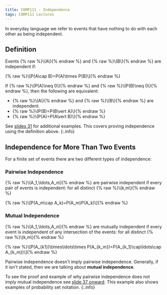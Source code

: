 ```yaml
---
title: COMP111 - Independence
tags: COMP111 Lectures
---
```

In everyday language we refer to events that have nothing to do with each other as being independent.

## Definition
Events {% raw %}\\\(A\\\){% endraw %} and {% raw %}\\\(B\\\){% endraw %} are independent if:

{% raw %}\\\[P(A\cap B)=P(A)\times P(B)\\\]{% endraw %}

If {% raw %}\\\(P(A)\neq 0\\\){% endraw %} and {% raw %}\\\(P(B)\neq 0\\\){% endraw %}, then the following are equivalent:

* {% raw %}\\\(A\\\){% endraw %} and {% raw %}\\\(B\\\){% endraw %} are independent.
* {% raw %}\\\(P(B)=P(B\vert A)\\\){% endraw %}
* {% raw %}\\\(P(A)=P(A\vert B)\\\){% endraw %}

See [slides 31]({{site.baseurl}}/assets/COMP111/Lectures/2020-11-19.pdf) for additional examples. This covers proving independence using the definition above.
{:.info}

## Independence for More Than Two Events
For a finite set of events there are two different types of independence:

### Pairwise Independence
{% raw %}\\\(A_1,\ldots,A_n\\\){% endraw %} are pairwise independent if every pair of events is independent: for all distinct {% raw %}\\\(k,m\\\){% endraw %}

{% raw %}\\\[P(A_m\cap A_k)=P(A_m)P(A_k)\\\]{% endraw %}

### Mutual Independence
{% raw %}\\\(A_1,\ldots,A_n\\\){% endraw %} are mutually independent if every event is independent of any intersection of the events: for all distinct {% raw %}\\\(k,m\\\){% endraw %}
 
{% raw %}\\\[P(A_{k1})\times\ldots\times P(A_{k_m})=P(A_{k_1}\cap\ldots\cap A_{k_m})\\\]{% endraw %}

Pairwise independence doesn't imply pairwise independence. Generally, if it isn't stated, then we are talking about **mutual independence**.

To see the proof and example of why pairwise independence does not imply mutual independence see [slide 37 onward]({{site.baseurl}}/assets/COMP111/Lectures/2020-11-19.pdf). This example also shows examples of probability set notation.
{:.info}
